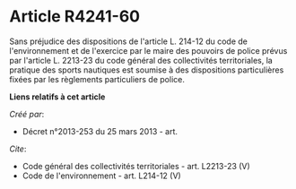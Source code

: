 # Article R4241-60

Sans préjudice des dispositions de l'article L. 214-12 du code de l'environnement et de l'exercice par le maire des pouvoirs
de police prévus par l'article L. 2213-23 du code général des collectivités territoriales, la pratique des sports nautiques
est soumise à des dispositions particulières fixées par les règlements particuliers de police.

**Liens relatifs à cet article**

_Créé par_:

  - Décret n°2013-253 du 25 mars 2013 - art.

_Cite_:

  - Code général des collectivités territoriales - art. L2213-23 (V)
  - Code de l'environnement - art. L214-12 (V)
